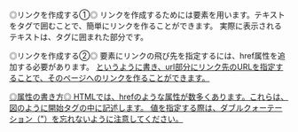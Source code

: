 ◎リンクを作成する①◎
リンクを作成するためには<a>要素を用います。テキストを<a>タグで囲むことで、簡単にリンクを作ることができます。
実際に表示されるテキストは、<a>タグに囲まれた部分です。

◎リンクを作成する②◎
<a>要素にリンクの飛び先を指定するには、href属性を追加する必要があります。
<a href="url">というように書き、url部分にリンク先のURLを指定することで、そのページへのリンクを作ることができます。

◎属性の書き方◎
HTMLでは、hrefのような属性が数多くあります。これらは、図のように開始タグの中に記述します。
値を指定する際は、ダブルクォーテーション（"）を忘れないように注意してください。
